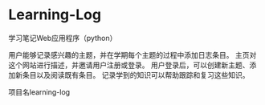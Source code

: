 # Learning-Log
学习笔记Web应用程序（python）

用户能够记录感兴趣的主题，并在学期每个主题的过程中添加日志条目。
主页对这个网站进行描述，并邀请用户注册或登录。
用户登录后，可以创建新主题、添加新条目以及阅读既有条目。
记录学到的知识可以帮助跟踪和复习这些知识。

项目名learning-log